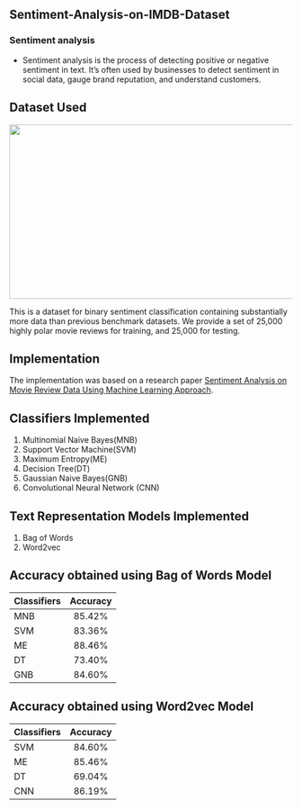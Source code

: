 ## Sentiment-Analysis-on-IMDB-Dataset

### Sentiment analysis

- Sentiment analysis is the process of detecting positive or negative sentiment in text. It’s often used by businesses to detect sentiment in social data, gauge brand reputation, and understand customers.

## Dataset Used

<p align="center">
<img src = "https://user-images.githubusercontent.com/48115585/116819261-f63e9600-ab8c-11eb-9d53-80031a8436e9.png" width="600" height="310" />
</p>


This is a dataset for binary sentiment classification containing substantially more data than previous benchmark datasets. We provide a set of 25,000 highly polar movie reviews for training, and 25,000 for testing.

## Implementation

The implementation was based on a research paper [Sentiment Analysis on Movie Review Data Using Machine Learning Approach](https://github.com/Chirag-Shilwant/Sentiment-Analysis-on-IMDB-Dataset/blob/main/paperSMAI.pdf).

## Classifiers Implemented
1. Multinomial Naive Bayes(MNB)
2. Support Vector Machine(SVM)
3. Maximum Entropy(ME)
4. Decision Tree(DT)
5. Gaussian Naive Bayes(GNB)
6. Convolutional Neural Network (CNN)

## Text Representation Models Implemented
1. Bag of Words
2. Word2vec

## Accuracy obtained using Bag of Words Model
| Classifiers   | Accuracy   |
| --------------|:----------:|
| MNB           |   85.42%   | 
| SVM           |   83.36%   |   
| ME            |   88.46%   |
| DT            |   73.40%   |
| GNB           |   84.60%   |


## Accuracy obtained using Word2vec Model
| Classifiers   | Accuracy   |
| --------------|:----------:| 
| SVM           |   84.60%   |   
| ME            |   85.46%   |
| DT            |   69.04%   |
| CNN           |   86.19%   |
